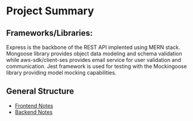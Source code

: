 # Project Summary

## Frameworks/Libraries:

Express is the backbone of the REST API implented using MERN stack. Mongoose library provides object data modeling and schema validation while aws-sdk/client-ses provides email service for user validation and communication. Jest framework is used for testing with the Mockingoose library providing model mocking capabilities.

## General Structure

- [Frontend Notes](../client/FRONTEND-README.md)
- [Backend Notes](../server/BACKEND-README.md)
